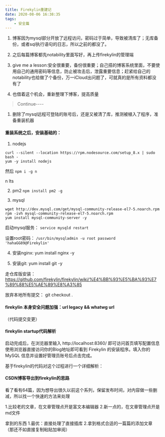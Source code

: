 ```yaml
---
title: Firekylin重建记
date: 2020-08-06 16:38:35
tags:
    - 安全篇
---
```


1. 博客因为mysql部分开放了远程访问，密码过于简单，导致被清库了；无库备份，或者sql执行语句的日志，所以之前的都没了。

2. 之后每篇博客都先notability里面写好，再上传firekylin的管理端

3. give me a lesson:安全很重要，备份很重要；自己搭的博客系统里面，不要使用自己的通用密码等信息，防止被攻击后，泄露重要信息；赶紧给自己的notability也给做了个备份，万一iCloud出问题了，可就真的是所有资料都没有了

4. 也借着这个机会，重新整理下博客，提高质量



> Continue----
1. 删除了mysql远程可登陆的账号后，还是又被清了库，推测被植入了程序，准备重装机器

#### 重装系统之后，安装基础的：

1. nodejs
```
curl --silent --location https://rpm.nodesource.com/setup_8.x | sudo bash -
yum -y install nodejs
```

然后
```npm i -g n```

n lts

2. pm2
```npm install pm2 -g```


3. mysql
```
wget http://dev.mysql.com/get/mysql-community-release-el7-5.noarch.rpm
rpm -ivh mysql-community-release-el7-5.noarch.rpm
yum install mysql-community-server -y
```

启动mysql服务：
```service mysqld restart```

设置root密码：
```/usr/bin/mysqladmin -u root password 'hahaGG89@Firekylin'```


4. 安装nginx:
yum install nginx -y


5. 安装git:
yum install git -y

走仓库版安装：
https://github.com/firekylin/firekylin/wiki/%E4%BB%93%E5%BA%93%E7%89%88%E5%AE%89%E8%A3%85

放弃本地所有提交：
git checkout .


#### firekylin 本身安全问题加强：url legacy && whatwg url
 （代码提交变更）


 #### firekylin startup代码解析
 启动完成后，在浏览器里输入 http://localhost:8360/ 即可访问首页填写配置信息
使用浏览器直接访问你的Blog地址即可看到 Firekylin 的安装程序。填入你的 MySQL 信息并设置好管理员账号后点击完成。

基于firekylin的代码对这个过程进行一个详细解析：



#### CSDN博客导出到firekylin的思路
看了看有64篇，因为想导出很久以前这个系列，保留发布时间，对内容做一些删减，所以找一个快速的方法来处理

1.比较老的文章，在文章管理点开是富文本编辑器
2.新一点的，在文章管理点开是md文件


拿到的东西
1.最优：直接处理了直接插库
2.拿到格式合适的一篇篇的添加文章（那还不如直接复制粘贴加审阅）

